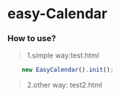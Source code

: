 # easy-Calendar

### How to use?

> 1.simple way:test.html
```javascript
	new EasyCalendar().init();
```
> 2.other way: test2.html


